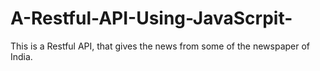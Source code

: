 # A-Restful-API-Using-JavaScrpit-
This is a Restful API, that gives the news from some of the newspaper of India. 
